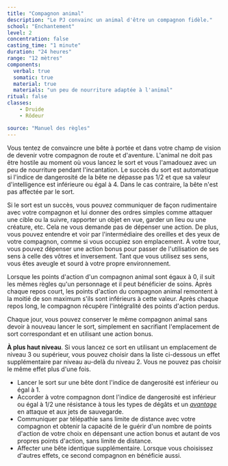 ```yaml
---
title: "Compagnon animal"
description: "Le PJ convainc un animal d'être un compagnon fidèle."
school: "Enchantement"
level: 2
concentration: false
casting_time: "1 minute"
duration: "24 heures"
range: "12 mètres"
components:
  verbal: true
  somatic: true
  material: true
  materials: "un peu de nourriture adaptée à l'animal"
ritual: false
classes:
    - Druide
    - Rôdeur

source: "Manuel des règles"
---
```

Vous tentez de convaincre une bête à portée et dans votre champ de vision de devenir votre compagnon de route et d'aventure. L'animal ne doit pas être hostile au moment où vous lancez le sort et vous l'amadouez avec un peu de nourriture pendant l'incantation. Le succès du sort est automatique si l'indice de dangerosité de la bête ne dépasse pas 1/2 et que sa valeur d'intelligence est inférieure ou égal à 4. Dans le cas contraire, la bête n'est pas affectée par le sort.

Si le sort est un succès, vous pouvez communiquer de façon rudimentaire avec votre compagnon et lui donner des ordres simples comme attaquer une cible ou la suivre, rapporter un objet en vue, garder un lieu ou une créature, etc. Cela ne vous demande pas de dépenser une action. De plus, vous pouvez entendre et voir par l'intermédiaire des oreilles et des yeux de votre compagnon, comme si vous occupiez son emplacement. À votre tour, vous pouvez dépenser une action bonus pour passer de l'utilisation de ses sens à celle des vôtres et inversement. Tant que vous utilisez ses sens, vous êtes aveugle et sourd à votre propre environnement.

Lorsque les points d'action d'un compagnon animal sont égaux à 0, il suit les mêmes règles qu'un personnage et il peut bénéficier de soins. Après chaque repos court, les points d'action du compagnon animal remontent à la moitié de son maximum s'ils sont inférieurs à cette valeur. Après chaque repos long, le compagnon récupère l'intégralité des points d'action perdus.

Chaque jour, vous pouvez conserver le même compagnon animal sans devoir à nouveau lancer le sort, simplement en sacrifiant l'emplacement de sort correspondant et en utilisant une action bonus.

**À plus haut niveau**. Si vous lancez ce sort en utilisant un emplacement de niveau 3 ou supérieur, vous pouvez choisir dans la liste ci-dessous un effet supplémentaire par niveau au-delà du niveau 2. Vous ne pouvez pas choisir le même effet plus d'une fois.
* Lancer le sort sur une bête dont l'indice de dangerosité est inférieur ou égal à 1.
* Accorder à votre compagnon dont l'indice de dangerosité est inférieur ou égal à 1/2 une résistance à tous les types de dégâts et un [_avantage_](/utiliser-les-caracteristiques/#avantage-et-desavantage) en attaque et aux jets de sauvegarde.
* Communiquer par télépathie sans limite de distance avec votre compagnon et obtenir la capacité de le guérir d'un nombre de points d'action de votre choix en dépensant une action bonus et autant de vos propres points d'action, sans limite de distance.
* Affecter une bête identique supplémentaire. Lorsque vous choisissez d'autres effets, ce second compagnon en bénéficie aussi.
